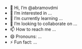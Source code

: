 - 👋 Hi, I’m @abramovdmi
- 👀 I’m interested in ...
- 🌱 I’m currently learning ...
- 💞️ I’m looking to collaborate on ...
- 📫 How to reach me ...
- 😄 Pronouns: ...
- ⚡ Fun fact: ...

<!---
abramovdmi/abramovdmi is a ✨ special ✨ repository because its `README.md` (this file) appears on your GitHub profile.
You can click the Preview link to take a look at your changes.
--->
